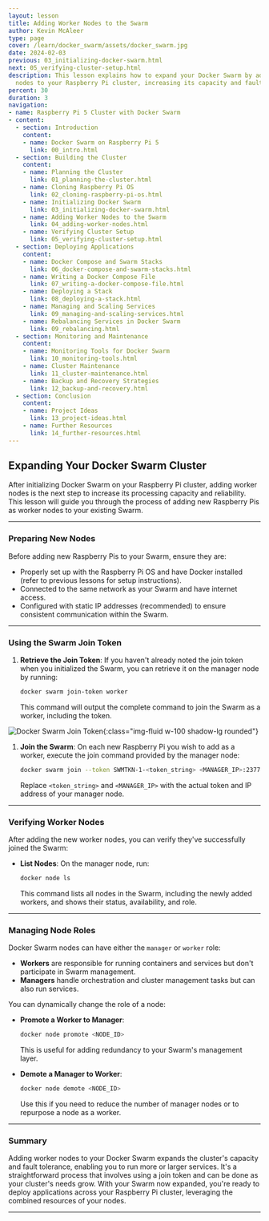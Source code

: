 ```yaml
---
layout: lesson
title: Adding Worker Nodes to the Swarm
author: Kevin McAleer
type: page
cover: /learn/docker_swarm/assets/docker_swarm.jpg
date: 2024-02-03
previous: 03_initializing-docker-swarm.html
next: 05_verifying-cluster-setup.html
description: This lesson explains how to expand your Docker Swarm by adding more worker
  nodes to your Raspberry Pi cluster, increasing its capacity and fault tolerance.
percent: 30
duration: 3
navigation:
- name: Raspberry Pi 5 Cluster with Docker Swarm
- content:
  - section: Introduction
    content:
    - name: Docker Swarm on Raspberry Pi 5
      link: 00_intro.html
  - section: Building the Cluster
    content:
    - name: Planning the Cluster
      link: 01_planning-the-cluster.html
    - name: Cloning Raspberry Pi OS
      link: 02_cloning-raspberry-pi-os.html
    - name: Initializing Docker Swarm
      link: 03_initializing-docker-swarm.html
    - name: Adding Worker Nodes to the Swarm
      link: 04_adding-worker-nodes.html
    - name: Verifying Cluster Setup
      link: 05_verifying-cluster-setup.html
  - section: Deploying Applications
    content:
    - name: Docker Compose and Swarm Stacks
      link: 06_docker-compose-and-swarm-stacks.html
    - name: Writing a Docker Compose File
      link: 07_writing-a-docker-compose-file.html
    - name: Deploying a Stack
      link: 08_deploying-a-stack.html
    - name: Managing and Scaling Services
      link: 09_managing-and-scaling-services.html
    - name: Rebalancing Services in Docker Swarm
      link: 09_rebalancing.html
  - section: Monitoring and Maintenance
    content:
    - name: Monitoring Tools for Docker Swarm
      link: 10_monitoring-tools.html
    - name: Cluster Maintenance
      link: 11_cluster-maintenance.html
    - name: Backup and Recovery Strategies
      link: 12_backup-and-recovery.html
  - section: Conclusion
    content:
    - name: Project Ideas
      link: 13_project-ideas.html
    - name: Further Resources
      link: 14_further-resources.html
---
```



## Expanding Your Docker Swarm Cluster

After initializing Docker Swarm on your Raspberry Pi cluster, adding worker nodes is the next step to increase its processing capacity and reliability. This lesson will guide you through the process of adding new Raspberry Pis as worker nodes to your existing Swarm.

---

### Preparing New Nodes

Before adding new Raspberry Pis to your Swarm, ensure they are:

- Properly set up with the Raspberry Pi OS and have Docker installed (refer to previous lessons for setup instructions).
- Connected to the same network as your Swarm and have internet access.
- Configured with static IP addresses (recommended) to ensure consistent communication within the Swarm.

---

### Using the Swarm Join Token

1. **Retrieve the Join Token**: If you haven't already noted the join token when you initialized the Swarm, you can retrieve it on the manager node by running:

   ```sh
   docker swarm join-token worker
   ```

   This command will output the complete command to join the Swarm as a worker, including the token.

![Docker Swarm Join Token](/learn/docker_swarm/assets/join.png){:class="img-fluid w-100 shadow-lg rounded"}

1. **Join the Swarm**: On each new Raspberry Pi you wish to add as a worker, execute the join command provided by the manager node:

   ```sh
   docker swarm join --token SWMTKN-1-<token_string> <MANAGER_IP>:2377
   ```

   Replace `<token_string>` and `<MANAGER_IP>` with the actual token and IP address of your manager node.

---

### Verifying Worker Nodes

After adding the new worker nodes, you can verify they've successfully joined the Swarm:

- **List Nodes**: On the manager node, run:

  ```sh
  docker node ls
  ```

  This command lists all nodes in the Swarm, including the newly added workers, and shows their status, availability, and role.

---

### Managing Node Roles

Docker Swarm nodes can have either the `manager` or `worker` role:

- **Workers** are responsible for running containers and services but don't participate in Swarm management.
- **Managers** handle orchestration and cluster management tasks but can also run services.

You can dynamically change the role of a node:

- **Promote a Worker to Manager**:

  ```sh
  docker node promote <NODE_ID>
  ```

  This is useful for adding redundancy to your Swarm's management layer.

- **Demote a Manager to Worker**:

  ```sh
  docker node demote <NODE_ID>
  ```

  Use this if you need to reduce the number of manager nodes or to repurpose a node as a worker.

---

### Summary

Adding worker nodes to your Docker Swarm expands the cluster's capacity and fault tolerance, enabling you to run more or larger services. It's a straightforward process that involves using a join token and can be done as your cluster's needs grow. With your Swarm now expanded, you're ready to deploy applications across your Raspberry Pi cluster, leveraging the combined resources of your nodes.

---
